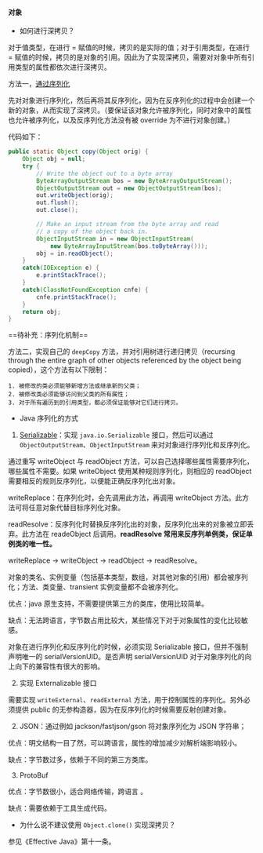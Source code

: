 #### 对象

- 如何进行深拷贝？

对于值类型，在进行 = 赋值的时候，拷贝的是实际的值；对于引用类型，在进行 = 赋值的时候，拷贝的是对象的引用。因此为了实现深拷贝，需要对对象中所有引用类型的属性都依次进行深拷贝。

方法一，[通过序列化](http://javatechniques.com/blog/faster-deep-copies-of-java-objects/)

先对对象进行序列化，然后再将其反序列化，因为在反序列化的过程中会创建一个新的对象，从而实现了深拷贝。（要保证该对象允许被序列化，同时对象中的属性也允许被序列化，以及反序列化方法没有被 override 为不进行对象创建。）

代码如下：
```java
public static Object copy(Object orig) {
    Object obj = null;
    try {
        // Write the object out to a byte array
        ByteArrayOutputStream bos = new ByteArrayOutputStream();
        ObjectOutputStream out = new ObjectOutputStream(bos);
        out.writeObject(orig);
        out.flush();
        out.close();

        // Make an input stream from the byte array and read
        // a copy of the object back in.
        ObjectInputStream in = new ObjectInputStream(
            new ByteArrayInputStream(bos.toByteArray()));
        obj = in.readObject();
    }
    catch(IOException e) {
        e.printStackTrace();
    }
    catch(ClassNotFoundException cnfe) {
        cnfe.printStackTrace();
    }
    return obj;
}
```

==待补充：序列化机制==

方法二，实现自己的 `deepCopy` 方法，并对引用树进行递归拷贝（recursing through the entire graph of other objects referenced by the object being copied），这个方法有以下限制：

    1. 被修改的类必须能够新增方法或继承新的父类；
    2. 被修改类必须能够访问到父类的所有属性；
    3. 对于所有遍历到的引用类型，都必须保证能够对它们进行拷贝。

- Java 序列化的方式

1. [Serializable](https://juejin.im/post/5ce3cdc8e51d45777b1a3cdf)：实现 `java.io.Serializable` 接口，然后可以通过 `ObjectOutputStream`、`ObjectInputStream` 来对对象进行序列化和反序列化。

通过重写 writeObject 与 readObject 方法，可以自己选择哪些属性需要序列化， 哪些属性不需要。如果 writeObject 使用某种规则序列化，则相应的 readObject 需要相反的规则反序列化，以便能正确反序列化出对象。

writeReplace：在序列化时，会先调用此方法，再调用 writeObject 方法。此方法可将任意对象代替目标序列化对象。

readResolve：反序列化时替换反序列化出的对象，反序列化出来的对象被立即丢弃。此方法在 readeObject 后调用。**readResolve 常用来反序列单例类，保证单例类的唯一性。**

writeReplace -> writeObject -> readObject -> readResolve。

对象的类名、实例变量（包括基本类型，数组，对其他对象的引用）都会被序列化；方法、类变量、transient 实例变量都不会被序列化。

优点：java 原生支持，不需要提供第三方的类库，使用比较简单。

缺点：无法跨语言，字节数占用比较大，某些情况下对于对象属性的变化比较敏感。

对象在进行序列化和反序列化的时候，必须实现 Serializable 接口，但并不强制声明唯一的 serialVersionUID。是否声明 serialVersionUID 对于对象序列化的向上向下的兼容性有很大的影响。

2. 实现 Externalizable 接口

需要实现 `writeExternal`、`readExternal` 方法，用于控制属性的序列化。另外必须提供 public 的无参构造器，因为在反序列化的时候需要反射创建对象。

2. JSON：通过例如 jackson/fastjson/gson 将对象序列化为 JSON 字符串；

优点：明文结构一目了然，可以跨语言，属性的增加减少对解析端影响较小。

缺点：字节数过多，依赖于不同的第三方类库。

3. ProtoBuf

优点：字节数很小，适合网络传输，跨语言 。

缺点：需要依赖于工具生成代码。

- 为什么说不建议使用 `Object.clone()` 实现深拷贝？

参见《Effective Java》第十一条。

